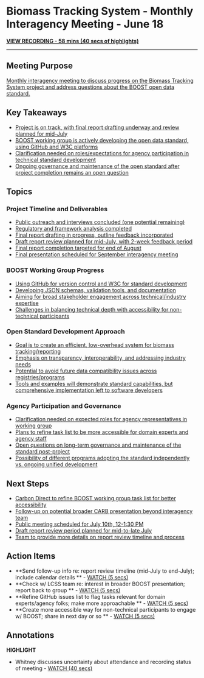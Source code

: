 # Biomass Tracking System - Monthly Interagency Meeting - June 18
[**VIEW RECORDING - 58 mins (40 secs of highlights)**](https://fathom.video/share/aUYNbkf-QwmZyZzPCwAnWhZMzHJddDCQ)

---
## Meeting Purpose

[Monthly interagency meeting to discuss progress on the Biomass Tracking System project and address questions about the BOOST open data standard.](https://fathom.video/share/aUYNbkf-QwmZyZzPCwAnWhZMzHJddDCQ?tab=summary&timestamp=11.0 "PLAY @0:11")

## Key Takeaways

  - [Project is on track, with final report drafting underway and review planned for mid-July](https://fathom.video/share/aUYNbkf-QwmZyZzPCwAnWhZMzHJddDCQ?tab=summary&timestamp=227.0 "PLAY @3:47")
  - [BOOST working group is actively developing the open data standard, using GitHub and W3C platforms](https://fathom.video/share/aUYNbkf-QwmZyZzPCwAnWhZMzHJddDCQ?tab=summary&timestamp=564.0 "PLAY @9:24")
  - [Clarification needed on roles/expectations for agency participation in technical standard development](https://fathom.video/share/aUYNbkf-QwmZyZzPCwAnWhZMzHJddDCQ?tab=summary&timestamp=1341.0 "PLAY @22:21")
  - [Ongoing governance and maintenance of the open standard after project completion remains an open question](https://fathom.video/share/aUYNbkf-QwmZyZzPCwAnWhZMzHJddDCQ?tab=summary&timestamp=1794.0 "PLAY @29:54")

## Topics

### Project Timeline and Deliverables

  - [Public outreach and interviews concluded (one potential remaining)](https://fathom.video/share/aUYNbkf-QwmZyZzPCwAnWhZMzHJddDCQ?tab=summary&timestamp=167.0 "PLAY @2:47")
  - [Regulatory and framework analysis completed](https://fathom.video/share/aUYNbkf-QwmZyZzPCwAnWhZMzHJddDCQ?tab=summary&timestamp=188.0 "PLAY @3:08")
  - [Final report drafting in progress, outline feedback incorporated](https://fathom.video/share/aUYNbkf-QwmZyZzPCwAnWhZMzHJddDCQ?tab=summary&timestamp=300.0 "PLAY @5:00")
  - [Draft report review planned for mid-July, with 2-week feedback period](https://fathom.video/share/aUYNbkf-QwmZyZzPCwAnWhZMzHJddDCQ?tab=summary&timestamp=320.0 "PLAY @5:20")
  - [Final report completion targeted for end of August](https://fathom.video/share/aUYNbkf-QwmZyZzPCwAnWhZMzHJddDCQ?tab=summary&timestamp=360.0 "PLAY @6:00")
  - [Final presentation scheduled for September interagency meeting](https://fathom.video/share/aUYNbkf-QwmZyZzPCwAnWhZMzHJddDCQ?tab=summary&timestamp=390.0 "PLAY @6:30")

### BOOST Working Group Progress

  - [Using GitHub for version control and W3C for standard development](https://fathom.video/share/aUYNbkf-QwmZyZzPCwAnWhZMzHJddDCQ?tab=summary&timestamp=935.0 "PLAY @15:35")
  - [Developing JSON schemas, validation tools, and documentation](https://fathom.video/share/aUYNbkf-QwmZyZzPCwAnWhZMzHJddDCQ?tab=summary&timestamp=2565.0 "PLAY @42:45")
  - [Aiming for broad stakeholder engagement across technical/industry expertise](https://fathom.video/share/aUYNbkf-QwmZyZzPCwAnWhZMzHJddDCQ?tab=summary&timestamp=1422.0 "PLAY @23:42")
  - [Challenges in balancing technical depth with accessibility for non-technical participants](https://fathom.video/share/aUYNbkf-QwmZyZzPCwAnWhZMzHJddDCQ?tab=summary&timestamp=1845.0 "PLAY @30:45")

### Open Standard Development Approach

  - [Goal is to create an efficient, low-overhead system for biomass tracking/reporting](https://fathom.video/share/aUYNbkf-QwmZyZzPCwAnWhZMzHJddDCQ?tab=summary&timestamp=1501.0 "PLAY @25:01")
  - [Emphasis on transparency, interoperability, and addressing industry needs](https://fathom.video/share/aUYNbkf-QwmZyZzPCwAnWhZMzHJddDCQ?tab=summary&timestamp=1560.0 "PLAY @26:00")
  - [Potential to avoid future data compatibility issues across registries/programs](https://fathom.video/share/aUYNbkf-QwmZyZzPCwAnWhZMzHJddDCQ?tab=summary&timestamp=1515.0 "PLAY @25:15")
  - [Tools and examples will demonstrate standard capabilities, but comprehensive implementation left to software developers](https://fathom.video/share/aUYNbkf-QwmZyZzPCwAnWhZMzHJddDCQ?tab=summary&timestamp=3013.0 "PLAY @50:13")

### Agency Participation and Governance

  - [Clarification needed on expected roles for agency representatives in working group](https://fathom.video/share/aUYNbkf-QwmZyZzPCwAnWhZMzHJddDCQ?tab=summary&timestamp=1341.0 "PLAY @22:21")
  - [Plans to refine task list to be more accessible for domain experts and agency staff](https://fathom.video/share/aUYNbkf-QwmZyZzPCwAnWhZMzHJddDCQ?tab=summary&timestamp=1845.0 "PLAY @30:45")
  - [Open questions on long-term governance and maintenance of the standard post-project](https://fathom.video/share/aUYNbkf-QwmZyZzPCwAnWhZMzHJddDCQ?tab=summary&timestamp=2929.0 "PLAY @48:49")
  - [Possibility of different programs adopting the standard independently vs. ongoing unified development](https://fathom.video/share/aUYNbkf-QwmZyZzPCwAnWhZMzHJddDCQ?tab=summary&timestamp=3212.0 "PLAY @53:32")

## Next Steps

  - [Carbon Direct to refine BOOST working group task list for better accessibility](https://fathom.video/share/aUYNbkf-QwmZyZzPCwAnWhZMzHJddDCQ?tab=summary&timestamp=1845.0 "PLAY @30:45")
  - [Follow-up on potential broader CARB presentation beyond interagency team](https://fathom.video/share/aUYNbkf-QwmZyZzPCwAnWhZMzHJddDCQ?tab=summary&timestamp=446.0 "PLAY @7:26")
  - [Public meeting scheduled for July 10th, 12-1:30 PM](https://fathom.video/share/aUYNbkf-QwmZyZzPCwAnWhZMzHJddDCQ?tab=summary&timestamp=1757.0 "PLAY @29:17")
  - [Draft report review period planned for mid-to-late July](https://fathom.video/share/aUYNbkf-QwmZyZzPCwAnWhZMzHJddDCQ?tab=summary&timestamp=320.0 "PLAY @5:20")
  - [Team to provide more details on report review timeline and process](https://fathom.video/share/aUYNbkf-QwmZyZzPCwAnWhZMzHJddDCQ?tab=summary&timestamp=346.0 "PLAY @5:46")
## Action Items

- **Send follow-up info re: report review timeline (mid-July to end-July); include calendar details ** - [WATCH (5 secs)](https://fathom.video/share/aUYNbkf-QwmZyZzPCwAnWhZMzHJddDCQ?timestamp=335.9999)
- **Check w/ LCSS team re: interest in broader BOOST presentation; report back to group ** - [WATCH (5 secs)](https://fathom.video/share/aUYNbkf-QwmZyZzPCwAnWhZMzHJddDCQ?timestamp=443.9999)
- **Refine GitHub issues list to flag tasks relevant for domain experts/agency folks; make more approachable ** - [WATCH (5 secs)](https://fathom.video/share/aUYNbkf-QwmZyZzPCwAnWhZMzHJddDCQ?timestamp=1834.9999)
- **Create more accessible way for non-technical participants to engage w/ BOOST; share in next day or so ** - [WATCH (5 secs)](https://fathom.video/share/aUYNbkf-QwmZyZzPCwAnWhZMzHJddDCQ?timestamp=2037.9999)
## Annotations


**HIGHLIGHT**
- Whitney discusses uncertainty about attendance and recording status of meeting - [WATCH (40 secs)](https://fathom.video/share/aUYNbkf-QwmZyZzPCwAnWhZMzHJddDCQ?timestamp=40.830152000000005)

